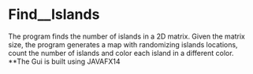 # Find__Islands
The program finds the number of islands in a 2D matrix. Given the matrix size, the program generates a map with randomizing islands locations, count the number of islands and color each island in a different color.
**The Gui is built using JAVAFX14
